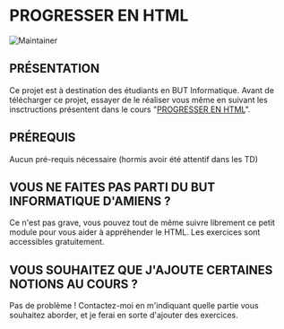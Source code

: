 # PROGRESSER EN HTML
![Maintainer](https://img.shields.io/badge/Développeur-Bastien_ROUSSEL-blue)


## PRÉSENTATION
Ce projet est à destination des étudiants en BUT Informatique. Avant de télécharger ce projet, essayer de le réaliser vous même en suivant les insctructions présentent dans le cours "[PROGRESSER EN HTML](https://bastien-roussel.gitbook.io/but-informatique-amiens/)".


## PRÉREQUIS
Aucun pré-requis nécessaire (hormis avoir été attentif dans les TD)



## VOUS NE FAITES PAS PARTI DU BUT INFORMATIQUE D'AMIENS ?
Ce n'est pas grave, vous pouvez tout de même suivre librement ce petit module pour vous aider à appréhender le HTML. Les exercices sont accessibles gratuitement. 

## VOUS SOUHAITEZ QUE J'AJOUTE CERTAINES NOTIONS AU COURS ?
Pas de problème ! Contactez-moi en m'indiquant quelle partie vous souhaitez aborder, et je ferai en sorte d'ajouter des exercices. 


